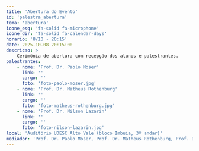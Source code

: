 ```yaml
---
title: 'Abertura do Evento'
id: 'palestra_abertura'
tema: 'abertura'
icone_esq: 'fa-solid fa-microphone'
icone_dir: 'fa-solid fa-calendar-days'
horario: '8/10 - 20:15'
date: 2025-10-08 20:15:00
descricao: >
    Cerimônia de abertura com recepção dos alunos e palestrantes.
palestrantes:
    - nome: 'Prof. Dr. Paolo Moser'
      link: ''
      cargo: ''
      foto: 'foto-paolo-moser.jpg'
    - nome: 'Prof. Dr. Matheus Rothenburg'
      link: ''
      cargo: ''
      foto: 'foto-matheus-rothenburg.jpg'
    - nome: 'Prof. Dr. Nilson Lazarin'
      link: ''
      cargo: ''
      foto: 'foto-nilson-lazarin.jpg'
local: 'Auditório UDESC Alto Vale (bloco Imbuia, 3º andar)'
mediador: 'Prof. Dr. Paolo Moser, Prof. Dr. Matheus Rothenburg, Prof. Dr. Nilson Lazarin'
---
```

